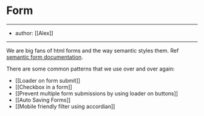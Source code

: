 # Form 
---
- author: [[Alex]]

---
We are big fans of html forms and the way semantic styles them. Ref [semantic form documentation](https://semantic-ui.com/collections/form.html). 

There are some common patterns that we use over and over again:
- [[Loader on form submit]]
- [[Checkbox in a form]]
- [[Prevent multiple form submissions by using loader on buttons]]
- [[Auto Saving Forms]]
- [[Mobile friendly filter using accordian]]
